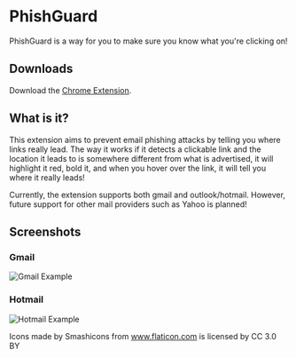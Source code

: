 # PhishGuard
PhishGuard is a way for you to make sure you know what you're clicking on!

## Downloads
Download the [Chrome Extension](https://chrome.google.com/webstore/detail/phishguard/ngafnigajpgginnijhfcbeikpakecppl?utm_source=gmail).

## What is it?
This extension aims to prevent email phishing attacks by telling you where links really lead. The way it works if it detects a clickable link and the location it leads to is somewhere different from what is advertised, it will highlight it red, bold it, and when you hover over the link, it will tell you where it really leads!

Currently, the extension supports both gmail and outlook/hotmail. However, future support for other mail providers such as Yahoo is planned!

## Screenshots
### Gmail
![Gmail Example](https://i.imgur.com/7hU1JO8.png "Gmail Example")
### Hotmail
![Hotmail Example](https://i.imgur.com/ufNkWlZ.png "Hotmail Example")

Icons made by Smashicons from www.flaticon.com is licensed by CC 3.0 BY
